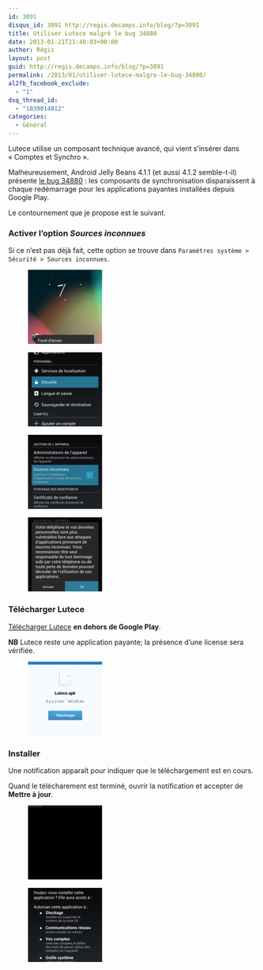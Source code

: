 ```yaml
---
id: 3091
disqus_id: 3091 http://regis.decamps.info/blog/?p=3091
title: Utiliser Lutece malgré le bug 34880
date: 2013-01-21T21:40:03+00:00
author: Régis
layout: post
guid: http://regis.decamps.info/blog/?p=3091
permalink: /2013/01/utiliser-lutece-malgre-le-bug-34880/
al2fb_facebook_exclude:
  - "1"
dsq_thread_id:
  - "1039014812"
categories:
  - Général
---
```

Lutece utilise un composant technique avancé, qui vient s’insérer dans « Comptes et Synchro ».
  
Malheureusement, Android Jelly Beans 4.1.1 (et aussi 4.1.2 semble-t-il) présente [le bug 34880](https://code.google.com/p/android/issues/detail?id=34880 "Android issue 34880") : les composants de synchronisation disparaissent à chaque redémarrage pour les applications payantes installées depuis Google Play.
  
<!--more-->


  
Le contournement que je propose est le suivant.

### Activer l’option _Sources inconnues_

Si ce n’est pas déjà fait, cette option se trouve dans `Paramètres système > Sécurité > Sources inconnues`.
  


<div id='gallery-16' class='gallery galleryid-3091 gallery-columns-1 gallery-size-thumbnail'>
  <figure class='gallery-item'> 
  
  <div class='gallery-icon portrait'>
    <a href='http://regis.decamps.info/blog/2013/01/utiliser-lutece-malgre-le-bug-34880/device-2013-01-21-213457/'><img width="150" height="150" src="/blog/wp-content/uploads/2013/01/device-2013-01-21-213457-150x150.png" class="attachment-thumbnail size-thumbnail" alt="" /></a>
  </div></figure><figure class='gallery-item'> 
  
  <div class='gallery-icon portrait'>
    <a href='http://regis.decamps.info/blog/2013/01/utiliser-lutece-malgre-le-bug-34880/device-2013-01-21-213533/'><img width="150" height="150" src="/blog/wp-content/uploads/2013/01/device-2013-01-21-213533-150x150.png" class="attachment-thumbnail size-thumbnail" alt="" /></a>
  </div></figure><figure class='gallery-item'> 
  
  <div class='gallery-icon portrait'>
    <a href='http://regis.decamps.info/blog/2013/01/utiliser-lutece-malgre-le-bug-34880/device-2013-01-21-213608/'><img width="150" height="150" src="/blog/wp-content/uploads/2013/01/device-2013-01-21-213608-150x150.png" class="attachment-thumbnail size-thumbnail" alt="" /></a>
  </div></figure><figure class='gallery-item'> 
  
  <div class='gallery-icon portrait'>
    <a href='http://regis.decamps.info/blog/2013/01/utiliser-lutece-malgre-le-bug-34880/device-2013-01-21-213623/'><img width="150" height="150" src="/blog/wp-content/uploads/2013/01/device-2013-01-21-213623-150x150.png" class="attachment-thumbnail size-thumbnail" alt="" /></a>
  </div></figure>
</div>

### Télécharger Lutece

[Télécharger Lutece](https://www.dropbox.com/s/7m5r8atq70158bh/Lutece.apk "Télécharger Lutece depuis Dropbox") **en dehors de Google Play**.
  
**NB** Lutece reste une application payante; la présence d’une license sera vérifiée.
  


<div id='gallery-17' class='gallery galleryid-3091 gallery-columns-3 gallery-size-thumbnail'>
  <figure class='gallery-item'> 
  
  <div class='gallery-icon portrait'>
    <a href='http://regis.decamps.info/blog/2013/01/utiliser-lutece-malgre-le-bug-34880/device-2013-01-21-220050/'><img width="150" height="150" src="/blog/wp-content/uploads/2013/01/device-2013-01-21-220050-150x150.png" class="attachment-thumbnail size-thumbnail" alt="" /></a>
  </div></figure>
</div>

### Installer

Une notification apparaît pour indiquer que le téléchargement est en cours.
  
Quand le télécharement est terminé, ouvrir la notification et accepter de **Mettre à jour**.
  


<div id='gallery-18' class='gallery galleryid-3091 gallery-columns-1 gallery-size-thumbnail'>
  <figure class='gallery-item'> 
  
  <div class='gallery-icon portrait'>
    <a href='http://regis.decamps.info/blog/2013/01/utiliser-lutece-malgre-le-bug-34880/device-2013-01-21-220628/'><img width="150" height="150" src="/blog/wp-content/uploads/2013/01/device-2013-01-21-220628-150x150.png" class="attachment-thumbnail size-thumbnail" alt="" /></a>
  </div></figure><figure class='gallery-item'> 
  
  <div class='gallery-icon portrait'>
    <a href='http://regis.decamps.info/blog/2013/01/utiliser-lutece-malgre-le-bug-34880/device-2013-01-21-220712/'><img width="150" height="150" src="/blog/wp-content/uploads/2013/01/device-2013-01-21-220712-150x150.png" class="attachment-thumbnail size-thumbnail" alt="" /></a>
  </div></figure>
</div>
